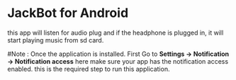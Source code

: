 # JackBot for Android
this app will listen for audio plug and if the headphone is plugged in, it will start playing music from sd card.

#Note :
Once the application is installed.
First
Go to <b>Settings -> Notification -> Notification access</b> here make sure your app has the notification access enabled.
this is the required step to run this application. 
